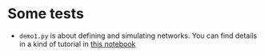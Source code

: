# Some tests

- `demo1.py` is about defining and simulating networks. You can find details in a kind of tutorial in [this notebook](http://math.univ-lyon1.fr/homes-www/herbach/harissa/demo1.html)

